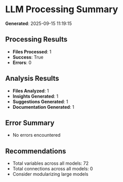 
# LLM Processing Summary

**Generated**: 2025-09-15 11:19:15

## Processing Results
- **Files Processed**: 1
- **Success**: True
- **Errors**: 0

## Analysis Results
- **Files Analyzed**: 1
- **Insights Generated**: 1
- **Suggestions Generated**: 1
- **Documentation Generated**: 1

## Error Summary
- No errors encountered

## Recommendations
- Total variables across all models: 72
- Total connections across all models: 0
- Consider modularizing large models
